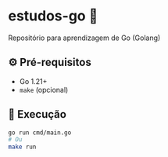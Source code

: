 # estudos-go 🚀

Repositório para aprendizagem de Go (Golang)

## ⚙️ Pré-requisitos
- Go 1.21+
- `make` (opcional)

## 🏃 Execução
```bash
go run cmd/main.go
# Ou
make run
```